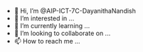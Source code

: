- 👋 Hi, I’m @AIP-ICT-7C-DayanithaNandish
- 👀 I’m interested in ...
- 🌱 I’m currently learning ...
- 💞️ I’m looking to collaborate on ...
- 📫 How to reach me ...

<!---
AIP-ICT-7C-DayanithaNandish/AIP-ICT-7C-DayanithaNandish is a ✨ special ✨ repository because its `README.md` (this file) appears on your GitHub profile.
You can click the Preview link to take a look at your changes.
--->

